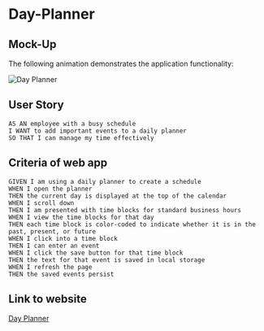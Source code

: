 # Day-Planner

## Mock-Up

The following animation demonstrates the application functionality:

![Day Planner](./assets/images/dayplanner.gif)

## User Story

```
AS AN employee with a busy schedule
I WANT to add important events to a daily planner
SO THAT I can manage my time effectively
```


## Criteria of web app

```
GIVEN I am using a daily planner to create a schedule
WHEN I open the planner
THEN the current day is displayed at the top of the calendar
WHEN I scroll down
THEN I am presented with time blocks for standard business hours
WHEN I view the time blocks for that day
THEN each time block is color-coded to indicate whether it is in the past, present, or future
WHEN I click into a time block
THEN I can enter an event
WHEN I click the save button for that time block
THEN the text for that event is saved in local storage
WHEN I refresh the page
THEN the saved events persist
```

## Link to website
[Day Planner](https://msas12.github.io/Day-Planner/)